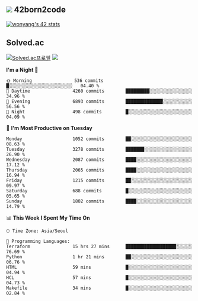 
## <img src="https://img.shields.io/badge/-000000?style=flat&logo=42&logoColor=white"> 42born2code
<!--[![wonyang's 42 stats](https://badge42.vercel.app/api/v2/cl5nhe5b6007809kydha7ht42/stats?cursusId=21&coalitionId=88)](https://profile.intra.42.fr/users/wonyang)-->

[![wonyang's 42 stats](https://badge.mediaplus.ma/starryblue/wonyang?1337Badge=off&UM6P=off)](https://github.com/oakoudad/badge42)

## Solved.ac
[![Solved.ac프로필](http://mazassumnida.wtf/api/v2/generate_badge?boj=bennyws)](https://solved.ac/bennyws)
<a href="https://solved.ac/bennyws"><img src="http://mazandi.herokuapp.com/api?handle=bennyws&theme=cold"/></a>

<!--START_SECTION:waka-->
**I'm a Night 🦉** 

```text
🌞 Morning                536 commits         █░░░░░░░░░░░░░░░░░░░░░░░░   04.40 % 
🌆 Daytime                4260 commits        █████████░░░░░░░░░░░░░░░░   34.96 % 
🌃 Evening                6893 commits        ██████████████░░░░░░░░░░░   56.56 % 
🌙 Night                  498 commits         █░░░░░░░░░░░░░░░░░░░░░░░░   04.09 % 
```
📅 **I'm Most Productive on Tuesday** 

```text
Monday                   1052 commits        ██░░░░░░░░░░░░░░░░░░░░░░░   08.63 % 
Tuesday                  3278 commits        ███████░░░░░░░░░░░░░░░░░░   26.90 % 
Wednesday                2087 commits        ████░░░░░░░░░░░░░░░░░░░░░   17.12 % 
Thursday                 2065 commits        ████░░░░░░░░░░░░░░░░░░░░░   16.94 % 
Friday                   1215 commits        ██░░░░░░░░░░░░░░░░░░░░░░░   09.97 % 
Saturday                 688 commits         █░░░░░░░░░░░░░░░░░░░░░░░░   05.65 % 
Sunday                   1802 commits        ████░░░░░░░░░░░░░░░░░░░░░   14.79 % 
```


📊 **This Week I Spent My Time On** 

```text
🕑︎ Time Zone: Asia/Seoul

💬 Programming Languages: 
Terraform                15 hrs 27 mins      ███████████████████░░░░░░   76.69 % 
Python                   1 hr 21 mins        ██░░░░░░░░░░░░░░░░░░░░░░░   06.76 % 
HTML                     59 mins             █░░░░░░░░░░░░░░░░░░░░░░░░   04.94 % 
HCL                      57 mins             █░░░░░░░░░░░░░░░░░░░░░░░░   04.73 % 
Makefile                 34 mins             █░░░░░░░░░░░░░░░░░░░░░░░░   02.84 % 
```


<!--END_SECTION:waka-->
